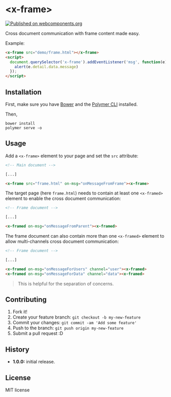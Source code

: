 # \<x-frame\>

[![Published on webcomponents.org](https://img.shields.io/badge/webcomponents.org-published-blue.svg?style=flat-square)](https://beta.webcomponents.org/element/vpusher/x-frame)

Cross document communication with frame content made easy.

Example:
<!---
```
<custom-element-demo>
  <template>
    <script src="../webcomponentsjs/webcomponents-lite.js"></script>
    <link rel="import" href="x-frame.html">
    <next-code-block></next-code-block>
  </template>
</custom-element-demo>
```
-->
```html
<x-frame src="demo/frame.html"></x-frame>
<script>
  document.querySelector('x-frame').addEventListener('msg', function(e){
    alert(e.detail.data.message)
  });
</script>
```

## Installation

First, make sure you have [Bower](https://bower.io/) and the [Polymer CLI](https://www.npmjs.com/package/polymer-cli) installed.

Then,

```
bower install
polymer serve -o
```

## Usage

Add a `<x-frame>` element to your page and set the `src` attribute:

```html
<!-- Main document -->

[...]

<x-frame src="frame.html" on-msg="onMessageFromFrame"><x-frame>
```

The target page (here `frame.html`) needs to contain at least one `<x-framed>` element to enable the cross document communication:

```html
<!-- Frame document -->

[...]

<x-framed on-msg="onMessageFromParent"><x-framed>
```

The frame document can also contain more than one `<x-framed>` element to allow multi-channels cross document communication:

```html
<!-- Frame document -->

[...]

<x-framed on-msg="onMessageForUsers" channel="user"><x-framed>
<x-framed on-msg="onMessageForData" channel="data"><x-framed>
```

> This is helpful for the separation of concerns.

## Contributing

1. Fork it!
2. Create your feature branch: `git checkout -b my-new-feature`
3. Commit your changes: `git commit -am 'Add some feature'`
4. Push to the branch: `git push origin my-new-feature`
5. Submit a pull request :D

## History

* **1.0.0:** initial release.

## License

MIT license
